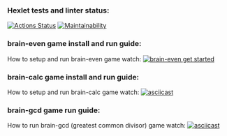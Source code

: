 ### Hexlet tests and linter status:
[![Actions Status](https://github.com/DmGorokhov/python-project-49/workflows/hexlet-check/badge.svg)](https://github.com/DmGorokhov/python-project-49/actions)
[![Maintainability](https://api.codeclimate.com/v1/badges/7c9ea04505437a2ae564/maintainability)](https://codeclimate.com/github/DmGorokhov/python-project-49/maintainability)

### brain-even game install and run guide:
How to setup and run brain-even game watch:
[![brain-even get started](https://asciinema.org/a/540462.svg)](https://asciinema.org/a/540462)

### brain-calc game install and run guide:
How to setup and run brain-calc game watch:
[![asciicast](https://asciinema.org/a/541355.svg)](https://asciinema.org/a/541355)

### brain-gcd game run guide:
How to run brain-gcd (greatest common divisor) game watch:
[![asciicast](https://asciinema.org/a/541832.svg)](https://asciinema.org/a/541832)
